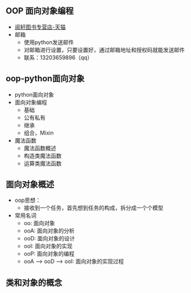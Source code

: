 ## OOP 面向对象编程
 - [阅轩图书专营店-天猫](http://www.google.com)
 - 邮箱
    - 使用python发送邮件
    - 对邮箱进行设置，只要设置好，通过邮箱地址和授权码就能发送邮件
    - 联系：13203659896（qq）

## oop-python面向对象
 - python面向对象
 - 面向对象编程
    - 基础
    - 公有私有
    - 继承
    - 组合，Mixin
 - 魔法函数
    - 魔法函数概述
    - 构造类魔法函数
    - 运算类魔法函数

## 面向对象概述
 - oop思想：
    - 接收到一个任务，首先想到任务的构成，拆分成一个个模型
 - 常用名词
    - oo: 面向对象
    - ooA: 面向对象的分析
    - ooD: 面向对象的设计
    - ooI: 面向对象的实现
    - ooP: 面向对象的编程
    - ooA --> ooD --> ooI: 面向对象的实现过程
    
## 类和对象的概念
 
    

